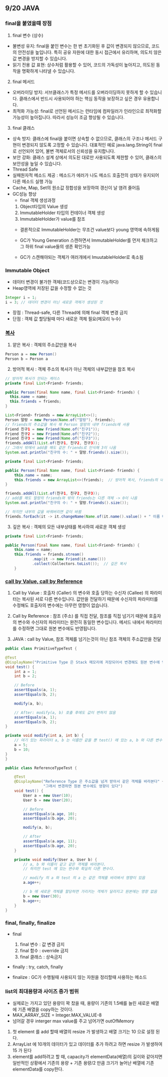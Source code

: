 ## 9/20 JAVA

### final을 붙였을떄 장점
1. final 변수 (상수)
  - 불변성 유지: final을 붙인 변수는 한 번 초기화된 후 값이 변경되지 않으므로, 코드의 안전성을 높입니다. 특히 공유 자원에 대한 동시 접근에서 유리하며, 의도치 않은 값 변경을 방지할 수 있습니다.
  - 읽기 전용 값 표현: 상수처럼 활용할 수 있어, 코드의 가독성이 높아지고, 의도된 동작을 명확하게 나타낼 수 있습니다.
2. final 메서드
  - 오버라이딩 방지: 서브클래스가 특정 메서드를 오버라이딩하지 못하게 할 수 있습니다. 클래스에서 반드시 사용되어야 하는 핵심 동작을 보장하고 싶은 경우 유용합니다.
  - 최적화 가능성: final로 선언된 메서드는 런타임에 컴파일러가 인라인으로 최적화할 가능성이 높아집니다. 따라서 성능이 조금 향상될 수 있습니다.
3. final 클래스
  - 상속 방지: 클래스에 final을 붙이면 상속할 수 없으므로, 클래스의 구조나 메서드 구현이 변경되지 않도록 고정할 수 있습니다. 대표적인 예로 java.lang.String이 final로 선언되어 있어, 불변 객체로서의 신뢰성을 유지합니다.
  - 보안 강화: 클래스 설계 상에서 의도된 대로만 사용되도록 제한할 수 있어, 클래스의 보안성을 높일 수 있습니다.
- Thread Safe 
- 실패원자적 메소드 제공 : 메소드가 에러가 나도 메소드 호출전의 상태가 유지되어 다른 메소드 실행 가능
- Cache, Map, Set의 원소값 정합성을 보장하여 갱신이 날 염려 줄어듬
- GC성능 향상 
  - final 객체 생성과정
  1. Object타입의 Value 생성
  2. ImmutableHolder 타입의 컨테이너 객체 생성
  3. ImmutableHolder가 value를 참조
  - 결론적으로 ImmutableHolder는 무조건 value보다 young 영역에 속하게됨

  - GC가 Young Generation 스캔하면서 ImmutableHolder를 먼저 체크하고 그 하위 final value들의 생존 확인가능
  - GC가 스캔해야되는 객체가 여러개에서 ImuutableHolder로 축소됨

### Immutable Object
- 데이터 변경이 불가한 객체(코드상으로는 변경이 가능하다)
- Heap영역에 저장된 값을 수정할 수 없는 것
```java 
Integer i = 1;
i = 3; // 데이터 변경이 아닌 새로운 객체가 생성된 것
```
- 장점 : Thread-safe, 다른 Thread에 의해 final 객체 변경 금지
- 단점 : 객체 값 할당될때 마다 새로운 객체 필요(메모리 누수)

### [복사](https://ttl-blog.tistory.com/1206)
1. 얕은 복사 : 객체의 주소값만을 복사
```java
Person a = new Person()
Person b = Person a
```
2. 방어적 복사 : 객체 주소의 복사가 아닌 객체의 내부값만을 참조 복사
```java
// 방어적 복사가 안되는 케이스
private final List<Friend> friends;

public Person(final Name name, final List<Friend> friends) {
  this.name = name;
  this.friends = friends;
}

List<Friend> friends = new ArrayList<>();
Person 말랑 = new Person(Name.of("말랑"), friends);
// friends의 주소값을 복사 해 Person 말랑의 내부 friends에 사용
Friend 친구1 = new Friend(Name.of("친구1"));
Friend 친구2 = new Friend(Name.of("친구2"));
Friend 친구3 = new Friend(Name.of("친구3"));
friends.addAll(List.of(친구1, 친구2, 친구3));
// 그래서 밖에서 add를 해도 같은 friends로 인식해 3이 나옴
System.out.println("친구의 수: " + 말랑.friends().size());
```

```java
private final List<Friend> friends;

public Person(final Name name, final List<Friend> friends) {
    this.name = name;
    this.friends = new ArrayList<>(friends);  // 방어적 복사, friends의 내부 값만을 참조 복사
}

friends.addAll(List.of(친구1, 친구2, 친구3));
// add를 해도 말랑의 friends와 밖의 friends는 다른 객체 -> 0이 나옴
System.out.println("친구의 수: " + 말랑.friends().size());

// 하지만 내부의 값을 바꿔버리면 같이 바뀜
friends.forEach(it -> it.changeName(Name.of(it.name().value() + " 이름 바꿔버리기~")));
```
3. 깊은 복사 : 객체의 모든 내부상태를 복사하여 새로운 객체 생성
```java
private final List<Friend> friends;

public Person(final Name name, final List<Friend> friends) {
    this.name = name;
    this.friends = friends.stream()
            .map(it -> new Friend(it.name()))
            .collect(Collectors.toList());  // 깊은 복사
    }
```

### [call by Value, call by Reference](https://bcp0109.tistory.com/360)
1. Call by Value : 호출자 (Caller) 의 변수와 호출 당하는 수신자 (Callee) 의 파라미터는 복사된 서로 다른 변수입니다.
값만을 전달하기 때문에 수신자의 파라미터를 수정해도 호출자의 변수에는 아무런 영향이 없습니다.

2. Call by Reference : 참조 (주소) 를 직접 전달, 참조를 직접 넘기기 때문에 호출자의 변수와 수신자의 파라미터는 완전히 동일한 변수입니다.
메서드 내에서 파라미터를 수정하면 그대로 원본 변수에도 반영됩니다.

3. JAVA : call by Value, 참조 객체를 넘기는것이 아닌 참조 객체의 주소값만을 전달
```java
public class PrimitiveTypeTest {

@Test
@DisplayName("Primitive Type 은 Stack 메모리에 저장되어서 변경해도 원본 변수에 영향이 없다")
void test() {
    int a = 1;
    int b = 2;

    // Before
    assertEquals(a, 1);
    assertEquals(b, 2);

    modify(a, b);

    // After: modify(a, b) 호출 후에도 값이 변하지 않음
    assertEquals(a, 1);
    assertEquals(b, 2);
}

private void modify(int a, int b) {
    // 여기 있는 파라미터 a, b 는 이름만 같을 뿐 test() 에 있는 a, b 와 다른 변수
    a = 5;
    b = 10;
}
}
```
```java
public class ReferenceTypeTest {

    @Test
    @DisplayName("Reference Type 은 주소값을 넘겨 받아서 같은 객체를 바라본다" +
                 "그래서 변경하면 원본 변수에도 영향이 있다")
    void test() {
        User a = new User(10);
        User b = new User(20);

        // Before
        assertEquals(a.age, 10);
        assertEquals(b.age, 20);

        modify(a, b);

        // After
        assertEquals(a.age, 11);
        assertEquals(b.age, 20);
    }

    private void modify(User a, User b) {
        // a, b 와 이름이 같고 같은 객체를 바라본다.
        // 하지만 test 에 있는 변수와 확실히 다른 변수다.

        // modify 의 a 와 test 의 a 는 같은 객체를 바라봐서 영향이 있음
        a.age++;

        // b 에 새로운 객체를 할당하면 가리키는 객체가 달라지고 원본에는 영향 없음
        b = new User(30);
        b.age++;
    }
}
```

### final, finally, finalize
- final
  1. final 변수 : 값 변경 금지
  2. final 함수 : override 금지
  3. final 클래스 : 상속금지

- finally : try, catch, finally
- finalize : GC가 수행될때 사용되지 않는 자원을 정리할때 사용하는 메소드

### list의 최대용량과 사이즈 증가 범위
- 실제로는 가지고 있던 용량이 꽉 찼을 때, 용량이 기존의 1.5배를 늘린 새로운 배열에 기존 배열을 copy하는 것이다.
- MAX_ARRAY_SIZE = Integer.MAX_VALUE-8
- 넘어갈 경우 interger max value를 주고 넘어가면 outOfMemory

1. 첫 element 를 add 할때 배열의 resize 가 발생하고 배열 크기는 10 으로 설정 된다.
2. ArrayList 에 10개의 데이터가 있고 데이터를 추가 하려고 하면 resize 가 발생하여 15 가 된다
3. element를 add하려고 할 때, capacity가 elementData(배열)의 길이와 같아지면 일반적인 상황에서 기존의 용량 + 기존 용량/2 만큼 크기가 늘어난 배열에 기존 elementData를 copy한다.   

